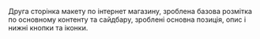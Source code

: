 Друга сторінка макету по інтернет магазину, зроблена базова розмітка по основному контенту та сайдбару, зроблені основна позиція, опис і нижні кнопки та іконки.
